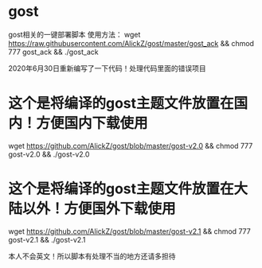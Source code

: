 # gost
 gost相关的一键部署脚本
 使用方法：
wget https://raw.githubusercontent.com/AlickZ/gost/master/gost_ack && chmod 777 gost_ack && ./gost_ack

2020年6月30日重新编写了一下代码！处理代码里面的错误项目

#  这个是将编译的gost主题文件放置在国内！方便国内下载使用

wget https://github.com/AlickZ/gost/blob/master/gost-v2.0 && chmod 777 gost-v2.0 && ./gost-v2.0

# 这个是将编译的gost主题文件放置在大陆以外！方便国外下载使用

wget https://github.com/AlickZ/gost/blob/master/gost-v2.1 && chmod 777 gost-v2.1 && ./gost-v2.1

本人不会英文！所以脚本有处理不当的地方还请多担待